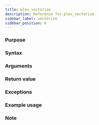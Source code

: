 ```yaml
---
title: plex_vectorize
description: Reference for plex_vectorize
sidebar_label: vectorize
sidebar_position: 6
---
```


### Purpose


### Syntax


### Arguments


### Return value


### Exceptions


### Example usage


### Note

